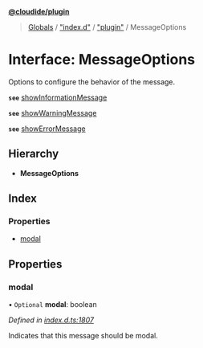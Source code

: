 **[@cloudide/plugin](../README.md)**

> [Globals](../README.md) / ["index.d"](../modules/_index_d_.md) / ["plugin"](../modules/_index_d_._plugin_.md) / MessageOptions

# Interface: MessageOptions

Options to configure the behavior of the message.

**`see`** [showInformationMessage](#window.showInformationMessage)

**`see`** [showWarningMessage](#window.showWarningMessage)

**`see`** [showErrorMessage](#window.showErrorMessage)

## Hierarchy

* **MessageOptions**

## Index

### Properties

* [modal](_index_d_._plugin_.messageoptions.md#modal)

## Properties

### modal

• `Optional` **modal**: boolean

*Defined in [index.d.ts:1807](https://github.com/huaweicloud/cloudide-plugin-api/blob/1ab5ef8/index.d.ts#L1807)*

Indicates that this message should be modal.
